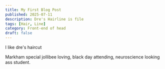 ```yaml
---
title: My First Blog Post
published: 2025-07-11
description: Dre's Hairline is file
tags: [Hair, Line]
category: Front-end of head
draft: false
---
```

I like dre's haircut

Markham special jollibee loving, black day attending, neuroscience looking ass student.